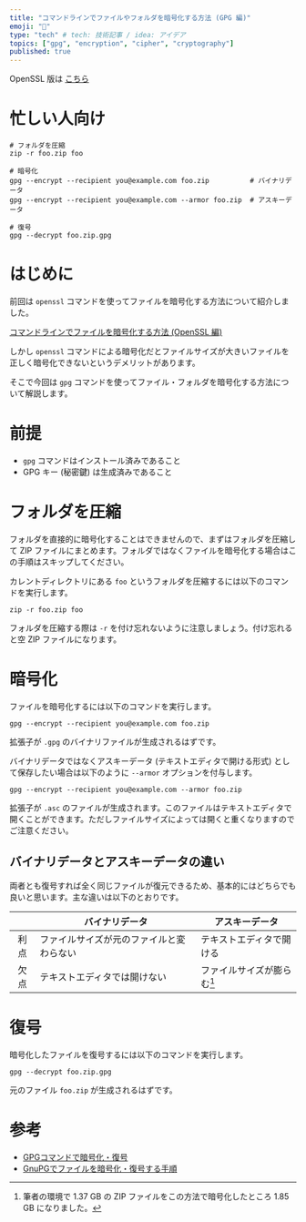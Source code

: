 ```yaml
---
title: "コマンドラインでファイルやフォルダを暗号化する方法 (GPG 編)"
emoji: "🔑"
type: "tech" # tech: 技術記事 / idea: アイデア
topics: ["gpg", "encryption", "cipher", "cryptography"]
published: true
---
```


OpenSSL 版は [こちら](https://zenn.dev/noraworld/articles/file-encryption)

# 忙しい人向け
```shell
# フォルダを圧縮
zip -r foo.zip foo

# 暗号化
gpg --encrypt --recipient you@example.com foo.zip          # バイナリデータ
gpg --encrypt --recipient you@example.com --armor foo.zip  # アスキーデータ

# 復号
gpg --decrypt foo.zip.gpg
```



# はじめに
前回は `openssl` コマンドを使ってファイルを暗号化する方法について紹介しました。

[コマンドラインでファイルを暗号化する方法 (OpenSSL 編)](https://zenn.dev/noraworld/articles/file-encryption)

しかし `openssl` コマンドによる暗号化だとファイルサイズが大きいファイルを正しく暗号化できないというデメリットがあります。

そこで今回は `gpg` コマンドを使ってファイル・フォルダを暗号化する方法について解説します。



# 前提
* `gpg` コマンドはインストール済みであること
* GPG キー (秘密鍵) は生成済みであること



# フォルダを圧縮
フォルダを直接的に暗号化することはできませんので、まずはフォルダを圧縮して ZIP ファイルにまとめます。フォルダではなくファイルを暗号化する場合はこの手順はスキップしてください。

カレントディレクトリにある `foo` というフォルダを圧縮するには以下のコマンドを実行します。

```shell
zip -r foo.zip foo
```

フォルダを圧縮する際は `-r` を付け忘れないように注意しましょう。付け忘れると空 ZIP ファイルになります。



# 暗号化
ファイルを暗号化するには以下のコマンドを実行します。

```shell
gpg --encrypt --recipient you@example.com foo.zip
```

拡張子が `.gpg` のバイナリファイルが生成されるはずです。

バイナリデータではなくアスキーデータ (テキストエディタで開ける形式) として保存したい場合は以下のように `--armor` オプションを付与します。

```shell
gpg --encrypt --recipient you@example.com --armor foo.zip
```

拡張子が `.asc` のファイルが生成されます。このファイルはテキストエディタで開くことができます。ただしファイルサイズによっては開くと重くなりますのでご注意ください。

## バイナリデータとアスキーデータの違い
両者とも復号すれば全く同じファイルが復元できるため、基本的にはどちらでも良いと思います。主な違いは以下のとおりです。

| | バイナリデータ | アスキーデータ |
| :---: | --- | --- |
| 利点 | ファイルサイズが元のファイルと変わらない | テキストエディタで開ける |
| 欠点 | テキストエディタでは開けない | ファイルサイズが膨らむ[^size] |

[^size]: 筆者の環境で 1.37 GB の ZIP ファイルをこの方法で暗号化したところ 1.85 GB になりました。



# 復号
暗号化したファイルを復号するには以下のコマンドを実行します。

```shell
gpg --decrypt foo.zip.gpg
```

元のファイル `foo.zip` が生成されるはずです。



# 参考
* [GPGコマンドで暗号化・復号](https://qiita.com/r_saiki/items/fb0bbbaa861e93f65ce9)
* [GnuPGでファイルを暗号化・復号する手順](https://laboradian.com/encrypt-with-gpg/)

